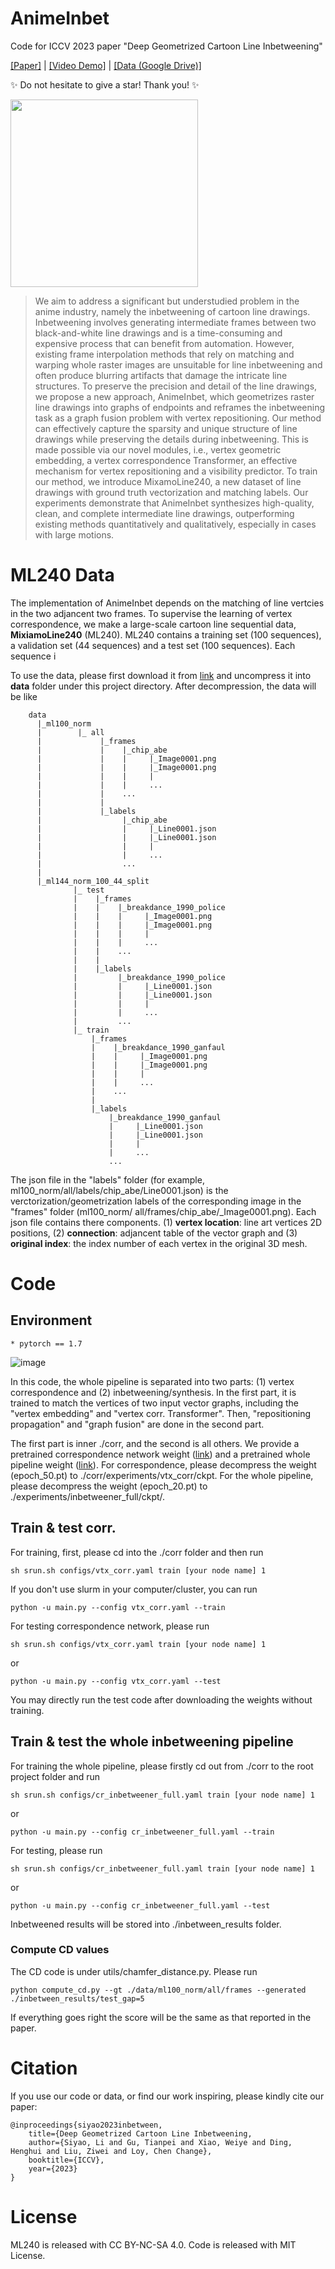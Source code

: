 # AnimeInbet

Code for ICCV 2023 paper "Deep Geometrized Cartoon Line Inbetweening"

[[Paper]](https://openaccess.thecvf.com/content/ICCV2023/papers/Siyao_Deep_Geometrized_Cartoon_Line_Inbetweening_ICCV_2023_paper.pdf) | [[Video Demo]](https://youtu.be/iUF-LsqFKpI?si=9FViAZUyFdSfZzS5) | [[Data (Google Drive)]](https://drive.google.com/file/d/1SNRGajIECxNwRp6ZJ0IlY7AEl2mRm2DR/view?usp=sharing) 

✨ Do not hesitate to give a star! Thank you! ✨


<p float="center">
	<img src="https://github.com/lisiyao21/AnimeInbet/blob/main/figures/inbet_gif.gif" width="300" /> 
	</p>

> We aim to address a significant but understudied problem in the anime industry, namely the inbetweening of cartoon line drawings. Inbetweening involves generating intermediate frames between two black-and-white line drawings and is a time-consuming and expensive process that can benefit from automation. However, existing frame interpolation methods that rely on matching and warping whole raster images are unsuitable for line inbetweening and often produce blurring artifacts that damage the intricate line structures. To preserve the precision and detail of the line drawings, we propose a new approach, AnimeInbet, which geometrizes raster line drawings into graphs of endpoints and reframes the inbetweening task as a graph fusion problem with vertex repositioning. Our method can effectively capture the sparsity and unique structure of line drawings while preserving the details during inbetweening. This is made possible via our novel modules, i.e., vertex geometric embedding, a vertex correspondence Transformer, an effective mechanism for vertex repositioning and a visibility predictor. To train our method, we introduce MixamoLine240, a new dataset of line drawings with ground truth vectorization and matching labels. Our experiments demonstrate that AnimeInbet synthesizes high-quality, clean, and complete intermediate line drawings, outperforming existing methods quantitatively and qualitatively, especially in cases with large motions.

# ML240 Data

The implementation of AnimeInbet depends on the matching of line vertcies in the two adjancent two frames. To supervise the learning of vertex correspondence, we make a large-scale cartoon line sequential data, **MixiamoLine240** (ML240). ML240 contains a training set (100 sequences), a validation set (44 sequences) and a test set (100 sequences). Each sequence i

To use the data, please first download it from [link](https://drive.google.com/file/d/1SNRGajIECxNwRp6ZJ0IlY7AEl2mRm2DR/view?usp=sharing) and uncompress it into **data** folder under this project directory. After decompression, the data will be like 

        data
          |_ml100_norm
          |        |_ all
          |             |_frames  
          |             |    |_chip_abe
          |             |    |     |_Image0001.png
          |             |    |     |_Image0001.png
          |             |    |     |
          |             |    |     ...  
          |             |    ... 
          |             |
          |             |_labels
          |                  |_chip_abe
          |                  |     |_Line0001.json
          |                  |     |_Line0001.json
          |                  |     |
          |                  |     ...  
          |                  ...
          | 
          |_ml144_norm_100_44_split  
                  |_ test
                  |    |_frames  
                  |    |    |_breakdance_1990_police
                  |    |    |     |_Image0001.png
                  |    |    |     |_Image0001.png
                  |    |    |     |
                  |    |    |     ...  
                  |    |    ... 
                  |    |
                  |    |_labels
                  |         |_breakdance_1990_police
                  |         |     |_Line0001.json
                  |         |     |_Line0001.json
                  |         |     |
                  |         |     ...  
                  |         ...
                  |_ train
                      |_frames  
                      |    |_breakdance_1990_ganfaul
                      |    |     |_Image0001.png
                      |    |     |_Image0001.png
                      |    |     |
                      |    |     ...  
                      |    ... 
                      |
                      |_labels
                          |_breakdance_1990_ganfaul
                          |     |_Line0001.json
                          |     |_Line0001.json
                          |     |
                          |     ...  
                          ...


The json file in the "labels" folder (for example, ml100_norm/all/labels/chip_abe/Line0001.json) is the verctorization/geometrization labels of the corresponding image in the "frames" folder (ml100_norm/ all/frames/chip_abe/_Image0001.png). Each json file contains there components. (1) **vertex location**: line art vertices 2D positions, (2) **connection**: adjancent table of the vector graph and (3) **original index**: the index number of each vertex in the original 3D mesh.


# Code

## Environment 

    * pytorch == 1.7


![image](https://github.com/lisiyao21/AnimeInbet/blob/main/figures/pipeline.png)

In this code, the whole pipeline is separated into two parts: (1) vertex correspondence and (2) inbetweening/synthesis. In the first part, it is trained to match the vertices of two input vector graphs, including the "vertex embedding" and "vertex corr. Transformer". Then,  "repositioning propagation" and "graph fusion" are done in the second part.

The first part is inner ./corr, and the second is all others. We provide a pretrained correspondence network weight ([link](https://drive.google.com/file/d/1Edc-XGyMXqXDdfBYoglDMkBf7_AYZU0p/view?usp=sharing)) and a pretrained whole pipeline weight ([link](https://drive.google.com/file/d/1cemJCBNdcTvJ9LWCA_5LmDDorwEb-u7M/view?usp=sharing)). For correspondence, please decompress the weight (epoch_50.pt) to ./corr/experiments/vtx_corr/ckpt. For the whole pipeline, please decompress the weight (epoch_20.pt) to ./experiments/inbetweener_full/ckpt/.


## Train & test corr.

For training, first, please cd into the ./corr folder and then run

    sh srun.sh configs/vtx_corr.yaml train [your node name] 1

If you don't use slurm in your computer/cluster, you can run

    python -u main.py --config vtx_corr.yaml --train 

For testing correspondence network, please run

    sh srun.sh configs/vtx_corr.yaml train [your node name] 1

or 

    python -u main.py --config vtx_corr.yaml --test

You may directly run the test code after downloading the weights without training.

## Train & test the whole inbetweening pipeline

For training the whole pipeline, please firstly cd out from ./corr to the root project folder and run

    sh srun.sh configs/cr_inbetweener_full.yaml train [your node name] 1

or

    python -u main.py --config cr_inbetweener_full.yaml --train 

For testing, please run

    sh srun.sh configs/cr_inbetweener_full.yaml train [your node name] 1

or 

    python -u main.py --config cr_inbetweener_full.yaml --test

Inbetweened results will be stored into ./inbetween_results folder.

### Compute CD values

The CD code is under utils/chamfer_distance.py. Please run

    python compute_cd.py --gt ./data/ml100_norm/all/frames --generated ./inbetween_results/test_gap=5

If everything goes right the score will be the same as that reported in the paper.


# Citation

If you use our code or data, or find our work inspiring, please kindly cite our paper:

    @inproceedings{siyao2023inbetween,
	    title={Deep Geometrized Cartoon Line Inbetweening,
	    author={Siyao, Li and Gu, Tianpei and Xiao, Weiye and Ding, Henghui and Liu, Ziwei and Loy, Chen Change},
	    booktitle={ICCV},
	    year={2023}
    }

# License

ML240 is released with CC BY-NC-SA 4.0. Code is released with MIT License.

